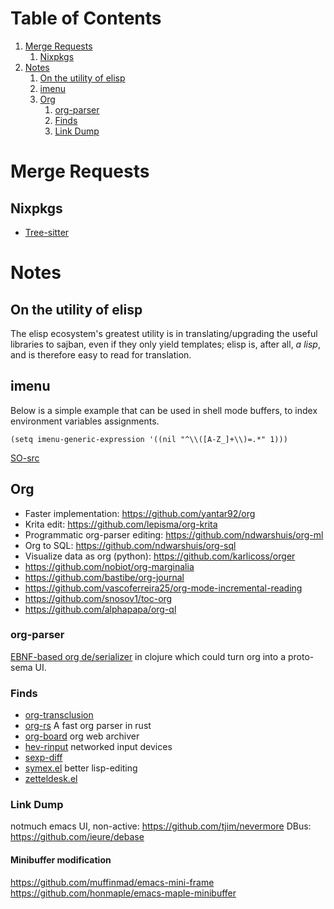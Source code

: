 
# Table of Contents

1.  [Merge Requests](#orgd844c3e)
    1.  [Nixpkgs](#org7594984)
2.  [Notes](#org1e06082)
    1.  [On the utility of elisp](#org21d7840)
    2.  [imenu](#orga0e6416)
    3.  [Org](#org305ab84)
        1.  [org-parser](#orge6a0c5b)
        2.  [Finds](#org876f5a2)
        3.  [Link Dump](#org5668348)



<a id="orgd844c3e"></a>

# Merge Requests


<a id="org7594984"></a>

## Nixpkgs

-   [Tree-sitter](https://github.com/NixOS/nixpkgs/pull/150239)


<a id="org1e06082"></a>

# Notes


<a id="org21d7840"></a>

## On the utility of elisp

The elisp ecosystem's greatest utility is in
translating/upgrading the useful libraries to sajban, even if they
only yield templates; elisp is, after all, *a lisp*, and is therefore
easy to read for translation.


<a id="orga0e6416"></a>

## imenu

Below is a simple example that can be used in shell mode buffers, to index environment variables assignments.

    (setq imenu-generic-expression '((nil "^\\([A-Z_]+\\)=.*" 1)))

[SO-src](https://stackoverflow.com/questions/22398737/can-i-use-imenu-mode-in-buffers-which-do-not-contain-function-definitions)


<a id="org305ab84"></a>

## Org

-   Faster implementation: <https://github.com/yantar92/org>
-   Krita edit: <https://github.com/lepisma/org-krita>
-   Programmatic org-parser editing: <https://github.com/ndwarshuis/org-ml>
-   Org to SQL: <https://github.com/ndwarshuis/org-sql>
-   Visualize data as org (python): <https://github.com/karlicoss/orger>
-   <https://github.com/nobiot/org-marginalia>
-   <https://github.com/bastibe/org-journal>
-   <https://github.com/vascoferreira25/org-mode-incremental-reading>
-   <https://github.com/snosov1/toc-org>
-   <https://github.com/alphapapa/org-ql>


<a id="orge6a0c5b"></a>

### org-parser

[EBNF-based org de/serializer](https://github.com/200ok-ch/org-parser) in clojure which could turn
org into a proto-sema UI.


<a id="org876f5a2"></a>

### Finds

-   [org-transclusion](https://github.com/nobiot/org-transclusion)
-   [org-rs](https://github.com/org-rs/org-rs) A fast org parser in rust
-   [org-board](https://github.com/scallywag/org-board) org web archiver
-   [hev-rinput](https://github.com/heiher/hev-rinput) networked input devices
-   [sexp-diff](https://github.com/xuchunyang/sexp-diff.el)
-   [symex.el](https://github.com/countvajhula/symex.el) better lisp-editing
-   [zetteldesk.el](https://github.com/Vidianos-Giannitsis/zetteldesk.el)


<a id="org5668348"></a>

### Link Dump

notmuch emacs UI, non-active:
<https://github.com/tjim/nevermore>
DBus:
<https://github.com/ieure/debase>

#### Minibuffer modification
https://github.com/muffinmad/emacs-mini-frame
https://github.com/honmaple/emacs-maple-minibuffer
